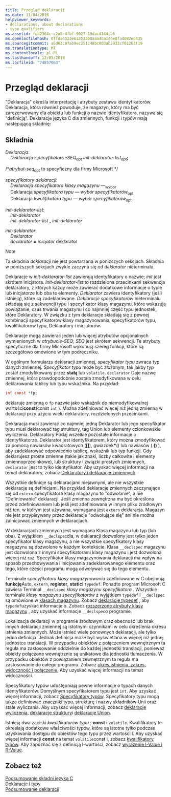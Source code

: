 ```yaml
---
title: Przegląd deklaracji
ms.date: 11/04/2016
helpviewer_keywords:
- declarations, about declarations
- type qualifiers
ms.assetid: fcd2364c-c2a5-4fbf-9027-19dac4144cb5
ms.openlocfilehash: 0ffda6522e632533b0aaa4ba146e8fad082ed435
ms.sourcegitcommit: a6d63c07ab9ec251c48bc003ab2933cf01263f19
ms.translationtype: MT
ms.contentlocale: pl-PL
ms.lasthandoff: 12/05/2019
ms.locfileid: "74857063"
---
```

# <a name="overview-of-declarations"></a>Przegląd deklaracji

"Deklaracja" określa interpretację i atrybuty zestawu identyfikatorów. Deklaracja, która również powoduje, że magazyn, który ma być zarezerwowany dla obiektu lub funkcji o nazwie identyfikatora, nazywa się "definicją". Deklaracje języka C dla zmiennych, funkcji i typów mają następującą składnię:

## <a name="syntax"></a>Składnia

*Deklaracja*:<br/>
&nbsp;&nbsp;&nbsp;&nbsp;*Deklaracja-specyfikators* *-SEQ*<sub>opt</sub> *init-deklarator-list*<sub>opt</sub>**;**

/\**atrybut-seq*<sub>opt</sub> to specyficzny dla firmy Microsoft */

*specyfikatory deklaracji*:<br/>
&nbsp;&nbsp;&nbsp;&nbsp;*Deklaracja* *specyfikatora klasy magazynu* —<sub>wybór</sub><br/>
&nbsp;&nbsp;&nbsp;&nbsp;Deklaracja *specyfikatora typu* *— wybór specyfikatorów*<sub>opt</sub><br/>
&nbsp;&nbsp;&nbsp;&nbsp;Deklaracja *kwalifikatora typu* *— wybór specyfikatorów*<sub>opt</sub>

*init-deklarator-list*:<br/>
&nbsp;&nbsp;&nbsp;&nbsp;*init-deklarator*<br/>
&nbsp;&nbsp;&nbsp;&nbsp;*init-deklarator-list* **,** *init-deklarator*

*init-deklarator*:<br/>
&nbsp;&nbsp;&nbsp;&nbsp;*Deklarator*<br/>
&nbsp;&nbsp;&nbsp;&nbsp;*declarator* **=** *inicjator* deklarator

> [!NOTE]
> Ta składnia *deklaracji* nie jest powtarzana w poniższych sekcjach. Składnia w poniższych sekcjach zwykle zaczyna się od *deklarator* nieterminalu.

Deklaracje w *init-deklarator-list* zawierają identyfikatory o nazwie; *init* jest skrótem inicjatora. *Init-deklarator-list* to rozdzielona przecinkami sekwencja deklaratory, z których każdy może zawierać dodatkowe informacje o typie lub inicjatorze lub oba te elementy. *Deklarator* zawiera identyfikatory (jeśli istnieją), które są zadeklarowane. *Deklaracje specyfikatorów* nieterminalu składają się z sekwencji typu i specyfikator klasy magazynu, które wskazują powiązanie, czas trwania magazynu i co najmniej część typu jednostek, które Deklaratory. W związku z tym deklaracje składają się z pewnej kombinacji specyfikatorów klasy magazynowania, specyfikatorów typu, kwalifikatorów typu, Deklaratory i inicjatorów.

Deklaracje mogą zawierać jeden lub więcej atrybutów opcjonalnych wymienionych w *atrybucie-SEQ*; *SEQ* jest skrótem sekwencji. Te atrybuty specyficzne dla firmy Microsoft wykonują szereg funkcji, które są szczegółowo omówione w tym podręczniku.

W ogólnym formularzu deklaracji zmiennej, *specyfikator typu* zwraca typ danych zmiennej. *Specyfikator typu* może być złożonym, tak jakby typ został zmodyfikowany przez **stałą** lub `volatile`. `declarator` Daje nazwę zmiennej, która prawdopodobnie została zmodyfikowana w celu deklarowania tablicy lub typu wskaźnika. Na przykład:

```C
int const *fp;
```

deklaruje zmienną o `fp` nazwie jako wskaźnik do niemodyfikowalnej wartości**const**(const `int` ). Można zdefiniować więcej niż jedną zmienną w deklaracji przy użyciu wielu deklaratory, rozdzielonych przecinkami.

Deklaracja musi zawierać co najmniej jedną Deklarator lub jego specyfikator typu musi deklarować tag struktury, tag Union lub elementy członkowskie wyliczenia. Deklaratory Podaj wszelkie pozostałe informacje o identyfikatorze. Deklarator jest identyfikatorem, który można zmodyfikować za pomocą nawiasów kwadratowych (**[]**), gwiazdek<strong>\*</strong>() lub nawiasów ( **()** ), aby zadeklarować odpowiednio tablicę, wskaźnik lub typ funkcji. Gdy deklarujesz proste zmienne (takie jak znaki, liczby całkowite i elementy zmiennoprzecinkowe), lub struktury i związki prostych zmiennych, `declarator` jest to tylko identyfikator. Aby uzyskać więcej informacji na temat deklaratory, zobacz [Deklaratory i deklaracje zmiennych](../c-language/declarators-and-variable-declarations.md).

Wszystkie definicje są deklaracjami niejawnymi, ale nie wszystkie deklaracje są definicjami. Na przykład deklaracje zmiennych zaczynające się od `extern` specyfikatora klasy magazynu to "odwołanie", a nie "Definiowanie" deklaracji. Jeśli zmienna zewnętrzna ma być określona przed zdefiniowaniem lub jeśli jest zdefiniowana w innym pliku źródłowym niż ten, w którym jest używana, wymagana jest `extern` deklaracja. Magazyn nie jest przypisywany przez deklaracje "odwołujące się" ani nie można zainicjować zmiennych w deklaracjach.

W deklaracjach zmiennych jest wymagana Klasa magazynu lub typ (lub oba). Z wyjątkiem `__declspec`dla, w deklaracji dozwolony jest tylko jeden specyfikator klasy magazynu, a nie wszystkie specyfikatory klasy magazynu są dozwolone w każdym kontekście. Klasa `__declspec` magazynu jest dozwolona z innymi specyfikatorami klasy magazynu i jest dozwolona więcej niż raz. Specyfikator klasy magazynowania deklaracji ma wpływ na sposób przechowywania i inicjowania zadeklarowanego elementu oraz tego, które części programu mogą odwoływać się do tego elementu.

Terminale *specyfikatora klasy magazynowania* zdefiniowane w C obejmują **funkcję**Auto, `extern`, **register**, **static**i `typedef`. Ponadto program Microsoft C zawiera Terminal `__declspec` *klasy magazynu specyfikatora* . Wszystkie terminale *klasy magazynu specyfikatorów* z wyjątkiem `typedef` i `__declspec` są omówione w [klasach magazynu](../c-language/c-storage-classes.md). Zobacz [deklaracje typedef](../c-language/typedef-declarations.md) , aby `typedef`uzyskać informacje o. Zobacz [rozszerzone atrybuty klasy magazynu](../c-language/c-extended-storage-class-attributes.md) , aby uzyskać informacje `__declspec`o programie.

Lokalizacja deklaracji w programie źródłowym oraz obecność lub brak innych deklaracji zmiennej są istotnymi czynnikami w celu określenia okresu istnienia zmiennych. Może istnieć wiele ponownych deklaracji, ale tylko jedna definicja. Jednak definicja może być wyświetlana w więcej niż jednej jednostce translacji. W przypadku obiektów z połączeniem wewnętrznym ta reguła ma zastosowanie oddzielnie do każdej jednostki translacji, ponieważ obiekty połączone wewnętrznie są unikatowe dla jednostki tłumaczenia. W przypadku obiektów z powiązaniem zewnętrznym ta reguła ma zastosowanie do całego programu. Zobacz [okres istnienia, zakres, widoczność i połączenie,](../c-language/lifetime-scope-visibility-and-linkage.md) Aby uzyskać więcej informacji na temat widoczności.

Specyfikatory typów udostępniają pewne informacje o typach danych identyfikatorów. Domyślnym specyfikatorem typu jest `int`. Aby uzyskać więcej informacji, zobacz [Specyfikatory typów](../c-language/c-type-specifiers.md). Specyfikatory typu mogą także definiować znaczniki typu, strukturę i nazwy składników Unii oraz stałe wyliczania. Aby uzyskać więcej informacji, zobacz [deklaracje wyliczenia](../c-language/c-enumeration-declarations.md), [deklaracje struktury](../c-language/structure-declarations.md)i [deklaracje Union](../c-language/union-declarations.md).

Istnieją dwa zaciski *kwalifikatorów typu* : **const** i `volatile`. Kwalifikatory te określają dodatkowe właściwości typów, które są istotne tylko podczas uzyskiwania dostępu do obiektów tego typu przez wartości l. Aby uzyskać więcej informacji **const** na temat `volatile`const i, zobacz [kwalifikatory typów](../c-language/type-qualifiers.md). Aby zapoznać się z definicją l-wartości, zobacz [wyrażenie l-Value i R-Value](../c-language/l-value-and-r-value-expressions.md).

## <a name="see-also"></a>Zobacz też

[Podsumowanie składni języka C](../c-language/c-language-syntax-summary.md)<br/>
[Deklaracje i typy](../c-language/declarations-and-types.md)<br/>
[Podsumowanie deklaracji](../c-language/summary-of-declarations.md)
